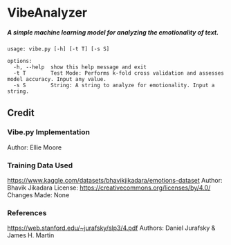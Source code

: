 # VibeAnalyzer
##### *A simple machine learning model for analyzing the emotionality of text.*

```
usage: vibe.py [-h] [-t T] [-s S]

options:
  -h, --help  show this help message and exit
  -t T        Test Mode: Performs k-fold cross validation and assesses model accuracy. Input any value.
  -s S        String: A string to analyze for emotionality. Input a string.
```

## Credit

### Vibe.py Implementation
Author: Ellie Moore

### Training Data Used
https://www.kaggle.com/datasets/bhavikjikadara/emotions-dataset
Author: Bhavik Jikadara
License: https://creativecommons.org/licenses/by/4.0/
Changes Made: None

### References
https://web.stanford.edu/~jurafsky/slp3/4.pdf
Authors: Daniel Jurafsky & James H. Martin
